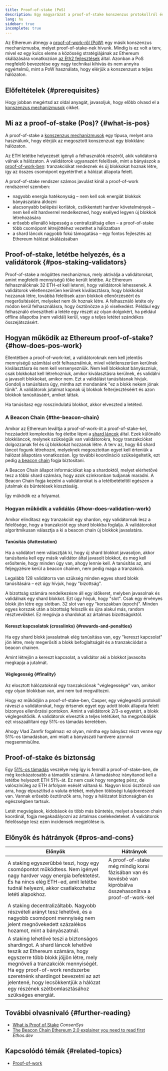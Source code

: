 ```yaml
---
title: Proof-of-stake (PoS)
description: Egy magyarázat a proof-of-stake konszenzus protokollról és az Ethereumban betöltött szerepéről.
lang: hu
sidebar: true
incomplete: true
---
```


Az Ethereum átmegy a [proof-of-work-ről (PoW)](/developers/docs/consensus-mechanisms/pow/) egy másik konszenzus mechanizmusba, melyet proof-of-stake-nek hívunk. Mindig is ez volt a terv, mivel ez egy kulcs eleme a közösség stratégiájának az Ethereum skálázására vonatkozóan [az Eth2 fejlesztések](/upgrades/) által. Azonban a PoS megfelelő bevezetése egy nagy technikai kihívás és nem annyira egyértelmű, mint a PoW használata, hogy elérjük a konszenzust a teljes hálózaton.

## Előfeltételek {#prerequisites}

Hogy jobban megértsd az oldal anyagát, javasoljuk, hogy előbb olvasd el a [konszenzus mechanizmusok](/developers/docs/consensus-mechanisms/) cikket.

## Mi az a proof-of-stake (Pos)? {#what-is-pos}

A proof-of-stake a [konszenzus mechanizmusok](/developers/docs/consensus-mechanisms/) egy típusa, melyet arra használunk, hogy elérjük az megosztott konszenzust egy blokklánc hálózaton.

Az ETH letétbe helyezését igényli a felhasználók részéről, akik validátorrá válnak a hálózaton. A validátorok ugyanazért felelősek, mint a bányászok a [proof-of-work-ben](/developers/docs/consensus-mechanisms/pow/): tranzakciókat rendeznek és új blokkokat hoznak létre, így az összes csomópont egyetérthet a hálózat állapota felett.

A proof-of-stake rendszer számos javulást kínál a proof-of-work rendszerrel szemben:

- nagyobb energia hatékonyság – nem kell sok energiát blokkok bányászatára áldozni
- alacsonyabb belépési korlátok, csökkentett hardver követelmények – nem kell elit hardverrel rendelkezned, hogy esélyed legyen új blokkok létrehozására
- erősebb ellenálló képesség a centralizáltság ellen – a proof-of-stake több csomópont létrejöttéhez vezethet a hálózatban
- a shard láncok nagyobb fokú támogatása – egy fontos fejlesztés az Ethereum hálózat skálázásában

## Proof-of-stake, letétbe helyezés, és a validátorok {#pos-staking-validators}

Proof-of-stake a mögöttes mechanizmus, mely aktiválja a validátorokat, amint megfelelő mennyiségű tőke került letétbe. Az Ethereum felhasználóknak 32 ETH-et kell letenni, hogy validátorok lehessenek. A validátorok véletlenszerűen kerülnek kiválasztásra, hogy blokkokat hozzanak létre, továbbá felelősek azon blokkok ellenőrzéséért és megerősítéséért, melyeket nem ők hoznak létre. A felhasználó letéte oly módon kerül felhasználásra, hogy ösztönözze a jó viselkedést. Például egy felhasználó elveszítheti a letéte egy részét az olyan dolgokért, ha például offline állapotba (nem validál) kerül, vagy a teljes letétet szándékos összejátszásért.

## Hogyan működik az Ethereum proof-of-stake? {#how-does-pos-work}

Ellentétben a proof-of-work-kel, a validátoroknak nem kell jelentős mennyiségű számítási erőt felhasználniuk, mivel véletlenszerűen kerülnek kiválasztásra és nem kell versenyezniük. Nem kell blokkokat bányászniuk, csak blokkokat kell létrehozniuk, amikor kiválasztásra kerülnek, és validálni a javasolt blokkokat, amikor nem. Ezt a validálást tanúsításnak hívjuk. Gondolj a tanúsításra úgy, mintha azt mondanánk "ez a blokk nekem jónak tűnik". A validátorok jutalmat kapnak új blokkok felterjesztéséért és azon blokkok tanúsításáért, amiket láttak.

Ha tanúsítasz egy rosszindulatú blokkot, akkor elveszted a letéted.

### A Beacon Chain {#the-beacon-chain}

Amikor az Ethereum leváltja a proof-of-work-öt a proof-of-stake-kel, hozzáadott komplexitás fog életbe lépni a [shard láncok](/upgrades/sharding/) által. Ezek különálló blokkláncok, melynek szükségük van validátorokra, hogy tranzakciókat dolgozzanak fel és új blokkokat hozzanak létre. A terv az, hogy 64 shard láncot fogunk létrehozni, melyeknek megosztottan egyet kell érteniük a hálózat állapotára vonatkozóan. Így további koordináció szükségeltetik, ezt pedig [a beacon chain](/upgrades/beacon-chain/) fogja biztosítani.

A Beacon Chain állapot információkat kap a shardoktól, melyet elérhetővé tesz a többi shard számára, hogy azok szinkronban tudjanak maradni. A Beacon Chain fogja kezelni a validátorokat is a letétbetételtől egészen a jutalmak és büntetések kiosztásáig.

Így működik ez a folyamat.

### Hogyan működik a validálás {#how-does-validation-work}

Amikor elindítasz egy tranzakciót egy shardon, egy validátornak lesz a felelősége, hogy a tranzakciót egy shard blokkba foglalja. A validátorokat algoritmikusan választja a ki a beacon chain új blokkok javaslatára.

#### Tanúsítás {#attestation}

Ha a validátort nem választják ki, hogy új shard blokkot javasoljon, akkor tanúsítania kell egy másik validátor által javasolt blokkot, és meg kell erősítenie, hogy minden úgy van, ahogy lennie kell. A tanúsítás az, ami feljegyzésre kerül a beacon chainen, nem pedig maga a tranzakció.

Legalább 128 validátorra van szükség minden egyes shard blokk tanúsítására – ezt úgy hívjuk, hogy "bizottság".

A bizottság számára rendelkezésre áll egy időkeret, melyben javasolnak és validálnak egy shard blokkot. Ezt úgy hívjuk, hogy "slot". Csak egy érvényes blokk jön létre egy slotban. 32 slot van egy "korszakban (epoch)". Minden egyes korszak után a bizottság feloszlik és újra alakul más, random résztvevőkkel. Ez megóvja a shardokat az ártalmas bizottságoktól.

#### Kereszt kapcsolatok (crosslinks) {#rewards-and-penalties}

Ha egy shard blokk javaslatnak elég tanúsítása van, egy "kereszt kapcsolat" jön létre, mely megerősíti a blokk befoglaltságát és a tranzakciódat a beacon chainen.

Amint létrejön a kereszt kapcsolat, a validátor aki a blokkot javasolta megkapja a jutalmát.

#### Véglegesség {#finality}

Az elosztott hálózatoknál egy tranzakciónak "véglegessége" van, amikor egy olyan blokkban van, ami nem tud megváltozni.

Hogy ez működjön a proof-of-stake-ben, Casper, egy véglegesítő protokoll ráveszi a validátorokat, hogy értsenek egyet egy adott blokk állapota felett bizonyos ellenőrzési pontokon. Amint a validátorok 2/3-a egyetért, a blokk véglegesítődik. A validátorok elvesztik a teljes letétüket, ha megpróbálják ezt visszaállítani egy 51%-os támadás keretében.

Ahogy Vlad Zamfir fogalmaz: ez olyan, mintha egy bányász részt venne egy 51%-os támadásban, ami miatt a bányászati hardvere azonnal megsemmisülne.

## Proof-of-stake és biztonság

Egy [51%-os támadás](https://www.investopedia.com/terms/1/51-attack.asp) veszélye még így is fennáll a proof-of-stake-ben, de még kockázatosabb a támadók számára. A támadáshoz irányítanod kell a letétbe helyezett ETH 51%-át. Ez nem csak hogy rengeteg pénz, de valószínűleg az ETH árfolyam esését váltaná ki. Nagyon kicsi ösztönző van arra, hogy elpusztítsd a valuta értékét, melyben többségi tulajdonrészed van. Vannak erősebb ösztönzők arra, hogy a hálózatot biztonságban és egészségben tartsuk.

Letét megvágások, kidobások és több más büntetés, melyet a beacon chain koordinál, fogja megakadályozni az ártalmas cselekedeteket. A validátorok felelőssége lesz ezen incidensek megjelölése is.

## Előnyök és hátrányok {#pros-and-cons}

| Előnyök                                                                                                                                                                                                                                                                                                                                                     | Hátrányok                                                                                                     |
| ----------------------------------------------------------------------------------------------------------------------------------------------------------------------------------------------------------------------------------------------------------------------------------------------------------------------------------------------------------- | ------------------------------------------------------------------------------------------------------------- |
| A staking egyszerűbbé teszi, hogy egy csomópontot működtess. Nem igényel nagy hardver vagy energia befektetést. És ha nincs elég ETH-ed, amit letétbe tudnál helyezni, akkor csatlakozhatsz letéti alapokhoz.                                                                                                                                               | A proof-of-stake még mindig korai fázisában van és kevésbé van kipróbálva összehasonlítva a proof-of-work-kel |
| A staking decentralizáltabb. Nagyobb részvételi arányt tesz lehetővé, és a nagyobb csomópont mennyiség nem jelent megnövekedett százalékos hozamot, mint a bányászatnál.                                                                                                                                                                                    |                                                                                                               |
| A staking lehetővé teszi a biztonságos shardingot. A shard láncok lehetővé teszik az Ethereum számára, hogy egyszerre több blokk jöjjön létre, mely megnöveli a tranzakciók mennyiségét. Ha egy proof-of-work rendszerbe szeretnénk shardingot bevezetni az azt jelentené, hogy lecsökkentjük a hálózat egy részének szétbomlasztásához szükséges energiát. |                                                                                                               |

## További olvasnivaló {#further-reading}

- [What is Proof of Stake](https://consensys.net/blog/blockchain-explained/what-is-proof-of-stake/) _ConsenSys_
- [The Beacon Chain Ethereum 2.0 explainer you need to read first](https://ethos.dev/beacon-chain/) _Ethos.dev_

## Kapcsolódó témák {#related-topics}

- [Proof-of-work](/developers/docs/consensus-mechanisms/pow/)
